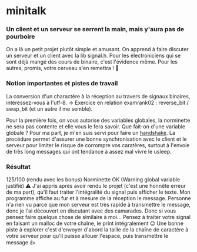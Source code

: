 # minitalk
### Un client et un serveur se serrent la main, mais y'aura pas de pourboire
On a là un petit projet plutôt simple et amusant. On apprend à faire discuter un serveur et un client avec la lib signal.h.
Pour les électroniciens qui se sont déjà mangé des cours de binaire, c'est l'évidence même.
Pour les autres, promis, votre cerveau s'en remettra ! 🦄

### Notion importantes et pistes de travail
La conversion d'un charactère à la réception au travers de signaux binaires, intéressez-vous à l'utf-8.
-> Exercice en relation examrank02 : reverse_bit / swap_bit (et un autre il me semble).

Pour la première fois, on vous autorise des variables globales, la norminette ne sera pas contente et elle vous le fera savoir.
Que fait-on d'une variable globale ? Pour ma part, je m'en suis servi pour faire un [handshake](https://fr.wikipedia.org/wiki/Handshaking).
La procédure permet d'assurer une bonne synchronisation avec le client et le serveur pour limiter le risque de corrompre vos caratères,
surtout à l'envoie de très long messages qui ont tendance à assez mal vivre le usleep.

### Résultat
125/100 (rendu avec les bonus)
Norminette OK (Warning global variable justifié)
⚠️ J'ai appris après avoir rendu le projet (c'est une honnête erreur de ma part), qu'il faut traiter l'intégralité du signal puis afficher le texte.
Mon programme affiche au fur et à mesure de la réception le message. Personne n'a rien vu parce que mon serveur est très rapide à transmettre le message, donc je l'ai découvert en discutant avec des camarades. Donc si vous pensez faire quelque chose de similaire à moi... Pensez à traiter votre signal en faisant un malloc de votre chaîne, le print intégralement 😉
Une bonne piste à explorer c'est d'envoyer d'abord la taille de la chaîne de caractère à votre serveur pour qu'il puisse allouer l'espace, puis transmettre le message 👍
